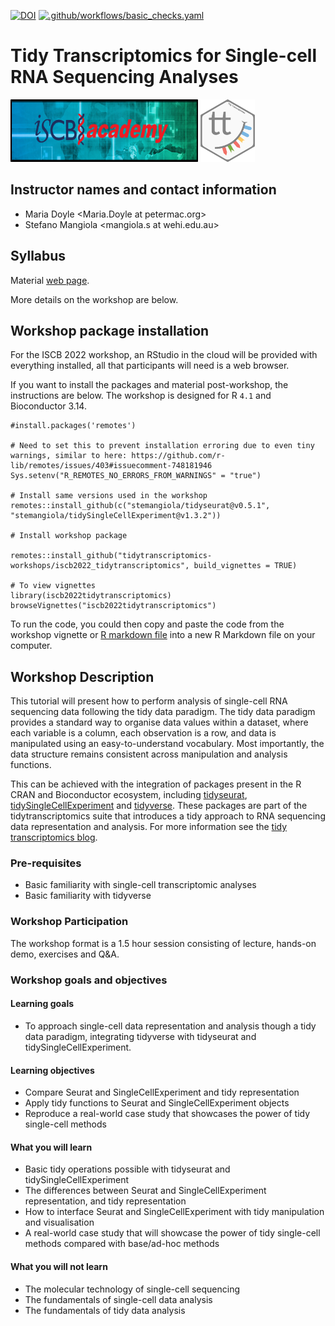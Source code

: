 <!-- badges: start -->
[![DOI](https://zenodo.org/badge/DOI/10.5281/zenodo.6141018.svg)](https://doi.org/10.5281/zenodo.6141018)
[![.github/workflows/basic_checks.yaml](https://github.com/tidytranscriptomics-workshops/iscb2021_tidytranscriptomics/workflows/.github/workflows/basic_checks.yaml/badge.svg)](https://github.com/tidytranscriptomics-workshops/iscb2021_tidytranscriptomics/actions) 	
<!-- badges: end -->

# Tidy Transcriptomics for Single-cell RNA Sequencing Analyses
<p float="left">
<img height="100" width="300" alt="iscbacademy" src="man/figures/ISCBacademy.png"/>
<img height="100" alt="tidybulk" src="https://github.com/Bioconductor/BiocStickers/blob/master/tidybulk/tidybulk.png?raw=true"/>
</p>

## Instructor names and contact information

* Maria Doyle <Maria.Doyle at petermac.org>  
* Stefano Mangiola <mangiola.s at wehi.edu.au>

## Syllabus

Material [web page](https://tidytranscriptomics-workshops.github.io/iscb2022_tidytranscriptomics/articles/tidytranscriptomics_case_study.html).

More details on the workshop are below.

## Workshop package installation 

For the ISCB 2022 workshop, an RStudio in the cloud will be provided with everything installed, all that participants will need is a web browser. 

If you want to install the packages and material post-workshop, the instructions are below. The workshop is designed for R `4.1` and Bioconductor 3.14.

```
#install.packages('remotes')

# Need to set this to prevent installation erroring due to even tiny warnings, similar to here: https://github.com/r-lib/remotes/issues/403#issuecomment-748181946
Sys.setenv("R_REMOTES_NO_ERRORS_FROM_WARNINGS" = "true")

# Install same versions used in the workshop
remotes::install_github(c("stemangiola/tidyseurat@v0.5.1", "stemangiola/tidySingleCellExperiment@v1.3.2"))

# Install workshop package

remotes::install_github("tidytranscriptomics-workshops/iscb2022_tidytranscriptomics", build_vignettes = TRUE)

# To view vignettes
library(iscb2022tidytranscriptomics)
browseVignettes("iscb2022tidytranscriptomics")
```

To run the code, you could then copy and paste the code from the workshop vignette or [R markdown file](https://raw.githubusercontent.com/tidytranscriptomics-workshops/iscb2022_tidytranscriptomics/master/vignettes/tidytranscriptomics_case_study.Rmd) into a new R Markdown file on your computer.

## Workshop Description

This tutorial will present how to perform analysis of single-cell RNA sequencing data following the tidy data paradigm. The tidy data paradigm provides a standard way to organise data values within a dataset, where each variable is a column, each observation is a row, and data is manipulated using an easy-to-understand vocabulary. Most importantly, the data structure remains consistent across manipulation and analysis functions.

This can be achieved with the integration of packages present in the R CRAN and Bioconductor ecosystem, including [tidyseurat](https://stemangiola.github.io/tidyseurat/), [tidySingleCellExperiment](https://stemangiola.github.io/tidySingleCellExperiment/) and [tidyverse](https://www.tidyverse.org/). These packages are part of the tidytranscriptomics suite that introduces a tidy approach to RNA sequencing data representation and analysis. For more information see the [tidy transcriptomics blog](https://stemangiola.github.io/tidytranscriptomics/).

### Pre-requisites

* Basic familiarity with single-cell transcriptomic analyses
* Basic familiarity with tidyverse


### Workshop Participation

The workshop format is a 1.5 hour session consisting of lecture, hands-on demo, exercises and Q&A.


### Workshop goals and objectives

#### Learning goals

* To approach single-cell data representation and analysis though a tidy data paradigm, integrating tidyverse with tidyseurat and tidySingleCellExperiment.

#### Learning objectives

* Compare Seurat and SingleCellExperiment and tidy representation
* Apply tidy functions to Seurat and SingleCellExperiment objects
* Reproduce a real-world case study that showcases the power of tidy single-cell methods

#### What you will learn

* Basic tidy operations possible with tidyseurat and tidySingleCellExperiment
* The differences between Seurat and SingleCellExperiment representation, and tidy representation
* How to interface Seurat and SingleCellExperiment with tidy manipulation and visualisation
* A real-world case study that will showcase the power of tidy single-cell methods compared with base/ad-hoc methods

#### What you will not learn

* The molecular technology of single-cell sequencing
* The fundamentals of single-cell data analysis
* The fundamentals of tidy data analysis

